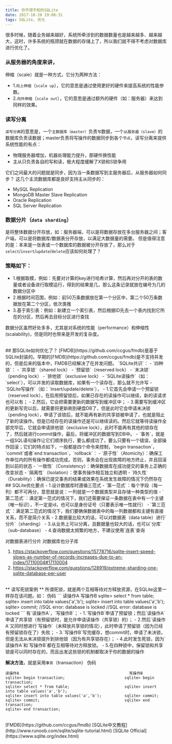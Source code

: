 ```yaml
---
title: 你不得不知的SQLite
date: 2017-10-20 19:08:31
tags: SQLite, 优化
---
```


很多时候，随着业务越来越好，系统所牵涉到的数据数量也是越来越多、越来越大，这时，许多系统的瓶颈就在数据的存储上了，所以我们就不得不考虑对数据库进行优化了。

### 从服务器的角度来讲，
伸缩（scale）就是一种方式，它分为两种方法：
- 1.`向上伸缩`（`scale up`），它的意思是通过使用更好的硬件来提高系统的性能参数。
- 2.`向外伸缩`（`scale out`），它的意思是通过额外的硬件（如：服务器）来达到同样的效果。

### 读写分离
`读写分离`的意思是，一个`主数据库（master）`负责`写`数据，一个`从服务器（slave）`的数据库负责读数据；master负责将写操作的数据同步到各个`节点`，读写分离来提供系统性能的有点：
- 物理服务器增加，机器处理能力提升，那硬件换性能
- 主从只负责各自的写和读，极大程度缓解了X锁和S锁争用

它们之间最大的问题就是同步，因为当一条数据写到主服务器后，从服务器如何同步？
这几个主流数据库都是良好支持主从同步的：
- MySQL Replication
- MongoDB Master Slave Replication
- Oracle Replication
- SQL Server Replication


### 数据分片（`data sharding`）
是将整体数据分开存放，如：服务器端，可以是将数据存放在多台服务器之间；客户端，可以是将数据库/数据表分开存放，以满足大数据量的需要。
但是值得注意的是：本来是一张表或一个数据库的数据被分开存放了，那么对于`select`/`insert`/`update`/`delete`应该如何处理了？

### 策略如下：
- 1.根据取模，例如：先要对计算的key进行哈希计算，然后再对分开的表的数量或者设备进行取模运行，得到的结果是几，那么这条记录就放在编号为几的数据分区中
- 2.根据时间范围，例如：前50万条数据放在第一个分区中，第二个50万条数据放在第二个分区，依次类推
- 3.基于索引表：例如：新建立一个索引表，然后根据ID先去一个表内找到它所在的分区，然后再去目标分区进行查找

数据分区虽然好处多多，尤其是对系统的性能（performance）和伸缩性(scalability)，但是同时也带来是开发的复杂度。

<br/>
## 那SQLite如何优化了？
[FMDB](https://github.com/ccgus/fmdb)是基于SQLite封装的。早期的[FMDB](https://github.com/ccgus/fmdb)是不支持并发的，但是后来的版本中，FMDB已经解决了在并发问题。
`SQLite共识`：
- `四种锁`：
    - `共享锁`（shared lock）
    - `预留锁`（reserved lock）
    - `未决锁`（pending lock）
    - `排他锁`（exclusive lock）
- `SQLite读操作`（如：`select`），可以并发的读取数据库，如果有一个读存在，那么就不允许写
- `SQLite写操作`（如：`insert/update/delete`），
    - 1.它首先会申请一个预留锁（reserved lock），在启用预留锁后，如果已存在的读操作可以继续，新的读请求也可以有；
    - 2.然后，它会把需要更新的数据写到缓冲区中；
    - 3.需要写到缓冲区的更新写完以后，就需要将更新刷到硬盘DB了，但是此时它会申请未决锁（pending lock），申请了该锁后，就不能再有新的共享锁被申请了，也就是阻止了新的读操作。但是已经存在的读操作还是可以继续读的。然后它就等待读操作全部完毕后，它就会申请排他锁（exclusive lock），此时不能再有其他的锁存在了，然后就进行commit操作，最后，将缓冲区的数据写到DB中。
- `事务`，就是一组SQL语句操作让它们顺序执行，要么都成功了，要么只要有一个错误，全部操作回滚；它们的特点如下，一般都是四个命令来控制，`begin transaction`，`commit`或者`end transaction`，`rollback`：
    - `原子性`（Atomicity）：确保工作单位内的所有操作都成功完成，否则，事务会在出现故障的地方终止，并且回滚到以前的状态
    - `一致性`（Consistency）：确保数据库在成功提交的事务上正确的改变状态
    - `隔离性`（Isolation）：使事务操作相互独立和透明
    - `持久性`（Durability）：确保已提交事务的结果或效果在系统发生故障的情况下仍然存在

<br/>
## SQLite优化要点
- 1.设计数据库时遵循三范式
    - `第一范式`：每个字段（每一列）都不可再分，意思就是说：一列就是一个数据类型并且存储一种类型的值
    - `第二范式`：满足第一范式的情况下，我们还需要保证一条数据在表中有一个主键（唯一标识），不一定是id，也可以是身份证号（只要表示唯一性就行）
    - `第三范式`：满足第二范式的情况下，我们要确保数据表中的每一列数据都和主键有直接关系，而不是简介关系
- 2.数据量比较大的话，可以对数据表（data table）进行`分片`（sharding）
- 3.从业务上可以分离，且数据量也较大的话，也可以`分库`（sub-database）
- 4.查询数据太频繁的地方，不建议使用`连表`查询

对数据表进行分片
对数据库也分子库
1. https://stackoverflow.com/questions/15778716/sqlite-insert-speed-slows-as-number-of-records-increases-due-to-an-index/17110004#17110004
2. https://stackoverflow.com/questions/128919/extreme-sharding-one-sqlite-database-per-user

<br/>
** 读写死锁案例 **
所谓死锁，就是两个互相等待对方释放资源，在SQLite这里一样存在该问题。如：
伪码
```
读操作A                                                写操作B
sqlite> select * from table;                        sqlite> insert into table values('a','b');
sqlite> insert into table values('a','b');          sqlite> commit;
//SQL error: database is locked                      //SQL error: database is locked
```
有`读操作A`，`写操作B`；
- 1.`写操作B`申请了预留锁；然后`读操作A`申请了共享锁（有预留锁时，是允许申请读操作（共享锁）的）；
- 2.然后`读操作A`又同时想进行`写操作`（未释放共享锁的情况），此时申请了预留锁（因为已经有预留锁存在了）失败；
- 3.`写操作B`写完缓存，想commit时，申请了未决锁，但是无法从未决锁提升到排他锁（因为有共享锁存在）；
- 4.此时发生死锁，因为`读操作A`和`写操作B`都在互相等待对方释放锁。
- 5.在四种锁中，保留锁和共享锁是可以同时存在的，而且出发这些锁的机制都取决于你的数据的操作

**解决方法**，就是采用`事务`（transaction）
伪码
```
读操作A                                                写操作B
sqlite> begin transaction;                          sqlite> begin transaction;
sqlite> select * from table;                        sqlite> insert into table values('a','b');
sqlite> insert into table values('a','b');          sqlite> commit;
sqlite> commit;                                     sqlite> end transaction;
sqlite> end transaction;
```

<br/>
[FMDB](https://github.com/ccgus/fmdb)
[SQLite中文教程](http://www.runoob.com/sqlite/sqlite-tutorial.html)
[SQLite Official](https://www.sqlite.org/index.html)